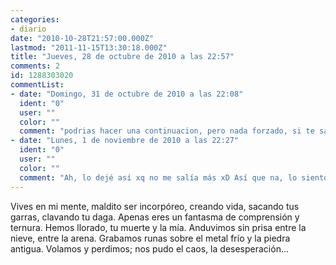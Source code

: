 ```yaml
---
categories:
- diario
date: "2010-10-28T21:57:00.000Z"
lastmod: "2011-11-15T13:30:18.000Z"
title: "Jueves, 28 de octubre de 2010 a las 22:57"
comments: 2
id: 1288303020
commentList:
- date: "Domingo, 31 de octubre de 2010 a las 22:08"
  ident: "0"
  user: ""
  color: ""
  comment: "podrias hacer una continuacion, pero nada forzado, si te sale, bien, y si no, no pasa nada"
- date: "Lunes, 1 de noviembre de 2010 a las 22:27"
  ident: "0"
  user: ""
  color: ""
  comment: "Ah, lo dejé así xq no me salía más xD Así que na, lo siento..."
---
```


Vives en mi mente, maldito ser incorpóreo, creando vida, sacando tus garras, clavando tu daga. Apenas eres un fantasma de comprensión y ternura. Hemos llorado, tu muerte y la mía. Anduvimos sin prisa entre la nieve, entre la arena. Grabamos runas sobre el metal frío y la piedra antigua. Volamos y perdimos; nos pudo el caos, la desesperación...